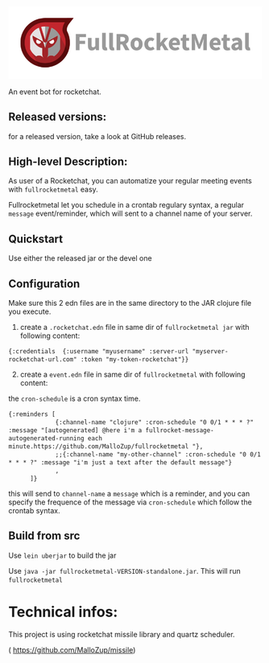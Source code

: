 ![logo](doc/logotype-horizontal.png)

An event bot for rocketchat.

## Released versions:

for a released version, take a look at GitHub releases.

## High-level Description:

As user of a Rocketchat, you can automatize your regular meeting events with `fullrocketmetal` easy.

Fullrocketmetal let you schedule in a crontab regulary syntax, a regular `message` event/reminder, which will sent to a channel name of your server.


## Quickstart

Use either the released jar or the devel one

## Configuration

Make sure this 2 edn files are in the same directory to the JAR clojure file you execute.

1) create a `.rocketchat.edn` file in same dir of `fullrocketmetal jar` with following content:

```
{:credentials  {:username "myusername" :server-url "myserver-rocketchat-url.com" :token "my-token-rocketchat"}}
```

2) create a `event.edn` file in same dir of `fullrocketmetal` with following content:

the `cron-schedule` is a cron syntax time.

```
{:reminders [
             {:channel-name "clojure" :cron-schedule "0 0/1 * * * ?" :message "[autogenerated] @here i'm a fullrocket-message-autogenerated-running each minute.https://github.com/MalloZup/fullrocketmetal "},
             ;;{:channel-name "my-other-channel" :cron-schedule "0 0/1 * * * ?" :message "i'm just a text after the default message"}
             ,
      ]}
```

this will send to `channel-name` a `message` which is a reminder, and  you can specify the frequence of the message via `cron-schedule` which follow the crontab syntax.

## Build from src

Use `lein uberjar` to build the jar

Use `java -jar fullrocketmetal-VERSION-standalone.jar`.
 This will run `fullrocketmetal` 


# Technical infos:

This project is using rocketchat missile library and quartz scheduler.

( https://github.com/MalloZup/missile)

